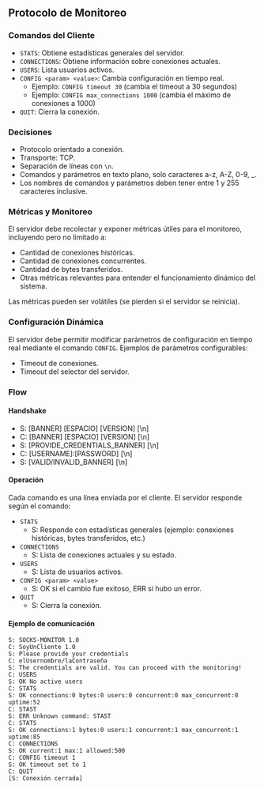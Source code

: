 ## Protocolo de Monitoreo

### Comandos del Cliente

- `STATS`: Obtiene estadísticas generales del servidor.
- `CONNECTIONS`: Obtiene información sobre conexiones actuales.
- `USERS`: Lista usuarios activos.
- `CONFIG <param> <value>`: Cambia configuración en tiempo real.
    - Ejemplo: `CONFIG timeout 30` (cambia el timeout a 30 segundos)
    - Ejemplo: `CONFIG max_connections 1000` (cambia el máximo de conexiones a 1000)
- `QUIT`: Cierra la conexión.


### Decisiones

- Protocolo orientado a conexión.
- Transporte: TCP.
- Separación de líneas con `\n`.
- Comandos y parámetros en texto plano, solo caracteres a-z, A-Z, 0-9, _.
- Los nombres de comandos y parámetros deben tener entre 1 y 255 caracteres inclusive.

### Métricas y Monitoreo

El servidor debe recolectar y exponer métricas útiles para el monitoreo, incluyendo pero no limitado a:

- Cantidad de conexiones históricas.
- Cantidad de conexiones concurrentes.
- Cantidad de bytes transferidos.
- Otras métricas relevantes para entender el funcionamiento dinámico del sistema.

Las métricas pueden ser volátiles (se pierden si el servidor se reinicia).

### Configuración Dinámica

El servidor debe permitir modificar parámetros de configuración en tiempo real mediante el comando `CONFIG`. Ejemplos de parámetros configurables:

- Timeout de conexiones.
- Timeout del selector del servidor.

### Flow

#### Handshake

- S: [BANNER] [ESPACIO] [VERSION] [\n]
- C: [BANNER] [ESPACIO] [VERSION] [\n]
- S: [PROVIDE_CREDENTIALS_BANNER] [\n]
- C: [USERNAME]:[PASSWORD] [\n]
- S: [VALID/INVALID_BANNER] [\n]

#### Operación

Cada comando es una línea enviada por el cliente. El servidor responde según el comando:

- `STATS`
    - S: Responde con estadísticas generales (ejemplo: conexiones históricas, bytes transferidos, etc.)
- `CONNECTIONS`
    - S: Lista de conexiones actuales y su estado.
- `USERS`
    - S: Lista de usuarios activos.
- `CONFIG <param> <value>`
    - S: OK si el cambio fue exitoso, ERR si hubo un error.
- `QUIT`
    - S: Cierra la conexión.

#### Ejemplo de comunicación

```
S: SOCKS-MONITOR 1.0
C: SoyUnCliente 1.0
S: Please provide your credentials
C: elUsernombre/laContraseña
S: The credentials are valid. You can proceed with the monitoring!
C: USERS
S: OK No active users
C: STATS
S: OK connections:0 bytes:0 users:0 concurrent:0 max_concurrent:0 uptime:52
C: STAST
S: ERR Unknown command: STAST
C: STATS
S: OK connections:1 bytes:0 users:1 concurrent:1 max_concurrent:1 uptime:85
C: CONNECTIONS
S: OK current:1 max:1 allowed:500
C: CONFIG timeout 1
S: OK timeout set to 1
C: QUIT
[S: Conexión cerrada]
```
